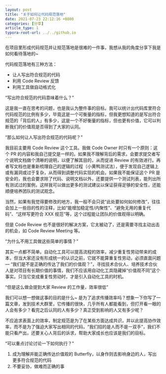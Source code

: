 ```yaml
---
layout: post
title: "关于如何让代码规范落地"
date: 2021-07-23 22:12:16 +0800
categories: [分享]
article_type: 1
typora-root-url: ../../github.io
---
```


在项目里形成代码规范并让规范落地是很难的一件事，我想从我的角度分享下我是如何看待落地的~

代码规范落地有三种方法：

- 让人写出符合规范的代码
- 利用 Code Review 反馈
- 利用工具做自动格式化

“写出符合规范的代码意味着什么？”

这是我一直在思考的问题，也是我认为整件事的目标。我可以统计出代码库里符合代码规范的比例有多少，毕竟这是一个可衡量的指标，但我更想知道的是写出符合规范的「背后的人」有多少，这是一个不好衡量的指标，但也更有价值，它可以判断我们的价值观是否得到了大家的认同。

“那么如何让人写出符合规范的代码呢？”

我目前主要用 Code Review 这个工具。我做 Code Owner 时只有一个原则：这个 PR 的内容和我自己提交是一样的。如果我不理解背后的需求，会要求提交者写个说明文档做个清晰的说明，以便了解其目的，从而促进 Review 的有效进行。再者写文档也是重新梳理自己的逻辑的过程（小黄鸭测试法），便于发现自己逻辑上或有漏洞或过于复杂，从而得到调整代码实现的机会。如果我不能保证这个 PR 是安全的，我也会要求除了代码、说明文档以外，还要提供一个测试列表，能列出所有测试过的案例，这样我可以做出更多的测试建议以保证获得足够的安全性，还能顺便培养团队的测试观念。

当然，如果有我觉得要修改的地方，我一般不会只说“此处要如何如何修改”，往往会加上一些目的性的注释，比如“能增加稳定性/内聚性”、“避免无用的重复代码”、“这样写更符合 XXX 规范”等，这个过程能让团队的价值观得以明确。

但是 Code Review 也不是很好的解决方案，它太被动了，还是需要寻找主动出击的机会，如 Code Review Meeting 等。

“为什么不用工具做这些简单的事情？”

其实一点都不简单。自动化工具可以提高流程的效率，减少重复性劳动带来的成本，但当大家还没有形成统一的认识之前，它就不能算重复性劳动，必须直面问题 — “我们是不是正确的传达了我们的价值观？”，寻找技术合伙人、培养技术合伙人是对项目有长期价值的事情，我们不应该用自动化工具隐藏掉“价值观不同”这个事实。只当它变成重复性劳动时，才是引入自动化工具的时机。

“但是这么做会提到大家 Review 的工作量，效率很低”

我们可以想一想做这事的目的是什么~  是为了追求传播效率吗？想象一下你写了一篇文章，发到技术大群里，它传播的很快，几乎所有人都能看到，但打开看一眼的人会有多少？看完之后认同的人有多少？真正受到影响的人又有多少呢？

不应追求表面上的效率，制定规范是为了在某些方面达成共识，并以此提高协作效率，而不是为了强迫大家写出相同的代码，“我们招的是人而不是一双手”，我们不能只看产出，还要关心人背后的诉求，帮助大家成长也应该是我们的目标。

“可以重点讨论讨论一下如何执行？”

1. 成为理解并能正确传达价值观的 Butterfly，以身作则去影响身边的人，写出更多符合规范的代码
2. 不要妥协，做难而正确的事
